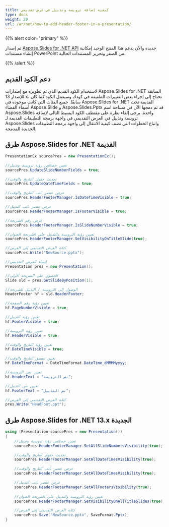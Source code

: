 ```yaml
---
title: كيفية إضافة ترويسة وتذييل في عرض تقديمي
type: docs
weight: 20
url: /ar/net/how-to-add-header-footer-in-a-presentation/
---
```


{{% alert color="primary" %}} 

تم إصدار [Aspose.Slides for .NET API](/slides/ar/net/) جديدة والآن يدعم هذا المنتج الوحيد إمكانية إنشاء مستندات PowerPoint من الصفر وتحرير المستندات الحالية.

{{% /alert %}} 
## **دعم الكود القديم**
لاستخدام الكود القديم الذي تم تطويره مع إصدارات Aspose.Slides for .NET السابقة للإصدار 13.x، تحتاج إلى إجراء بعض التغييرات الطفيفة في كودك وسيعمل الكود كما كان سابقًا. جميع الفئات التي كانت موجودة في Aspose.Slides for .NET القديمة تحت أسماء الفضاء Aspose.Slide و Aspose.Slides.Pptx قد تم دمجها الآن في مساحة اسم Aspose.Slides واحدة. يرجى إلقاء نظرة على مقتطف الكود البسيط التالي لإضافة ترويسة وتذييل في العرض التقديمي في واجهة برمجة التطبيقات القديمة لـ Aspose.Slides واتباع الخطوات التي تصف كيفية الانتقال إلى واجهة برمجة التطبيقات الجديدة المدمجة.
## **طرق Aspose.Slides for .NET القديمة**
```c#
PresentationEx sourcePres = new PresentationEx();

//تعيين خصائص رؤية ترويسة وتذييل
sourcePres.UpdateSlideNumberFields = true;

//تحديث حقول التاريخ والوقت
sourcePres.UpdateDateTimeFields = true;

//عرض عنصر نائب التاريخ والوقت
sourcePres.HeaderFooterManager.IsDateTimeVisible = true;

//عرض عنصر نائب التذييل
sourcePres.HeaderFooterManager.IsFooterVisible = true;

//عرض رقم الشريحة
sourcePres.HeaderFooterManager.IsSlideNumberVisible = true;

//تعيين رؤية الترويسة والتذييل على الشريحة العنوان
sourcePres.HeaderFooterManager.SetVisibilityOnTitleSlide(true);

//كتابة العرض التقديمي إلى القرص
sourcePres.Write("NewSource.pptx");
```

```c#
//إنشاء العرض التقديمي
Presentation pres = new Presentation();

//الحصول على الشريحة الأولى
Slide sld = pres.GetSlideByPosition(1);

//الوصول إلى الترويسة / التذييل للشريحة
HeaderFooter hf = sld.HeaderFooter;

//تعيين رؤية رقم الصفحة
hf.PageNumberVisible = true;

//تعيين رؤية التذييل
hf.FooterVisible = true;

//تعيين رؤية الترويسة
hf.HeaderVisible = true;

//تعيين رؤية التاريخ والوقت
hf.DateTimeVisible = true;

//تعيين تنسيق التاريخ والوقت
hf.DateTimeFormat = DateTimeFormat.DateTime_dMMMMyyyy;

//تعيين نص الترويسة
hf.HeaderText = "نص الترويسة";

//تعيين نص التذييل
hf.FooterText = "نص التذييل";

//كتابة العرض التقديمي إلى القرص
pres.Write("HeadFoot.ppt");
```



## **طرق Aspose.Slides for .NET 13.x الجديدة**
``` csharp
using (Presentation sourcePres = new Presentation())
{
    //تعيين خصائص رؤية ترويسة وتذييل
    sourcePres.HeaderFooterManager.SetAllSlideNumbersVisibility(true);

    //تحديث حقول التاريخ والوقت
    sourcePres.HeaderFooterManager.SetAllDateTimesVisibility(true);

    //عرض عنصر نائب التاريخ والوقت
    sourcePres.HeaderFooterManager.SetAllDateTimesVisibility(true);

    //عرض عنصر نائب التذييل
    sourcePres.HeaderFooterManager.SetAllFootersVisibility(true);
    
    //تعيين رؤية الترويسة والتذييل على الشريحة العنوان
    sourcePres.HeaderFooterManager.SetVisibilityOnAllTitleSlides(true);

    //كتابة العرض التقديمي إلى القرص
    sourcePres.Save("NewSource.pptx", SaveFormat.Pptx);
}
```